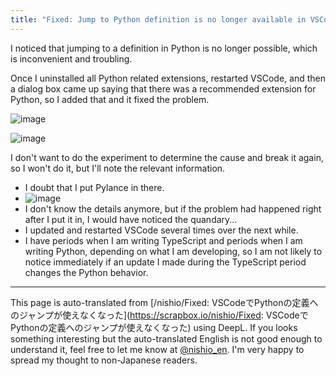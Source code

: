 ```yaml
---
title: "Fixed: Jump to Python definition is no longer available in VSCode"
---
```


I noticed that jumping to a definition in Python is no longer possible, which is inconvenient and troubling.

Once I uninstalled all Python related extensions, restarted VSCode, and then a dialog box came up saying that there was a recommended extension for Python, so I added that and it fixed the problem.

![image](https://gyazo.com/54f26be954edf2014e144e89a3141f9f/thumb/1000)

![image](https://gyazo.com/1146cab90998b04c45a547499fd6b73d/thumb/1000)

I don't want to do the experiment to determine the cause and break it again, so I won't do it, but I'll note the relevant information.
- I doubt that I put Pylance in there.
- ![image](https://gyazo.com/ed9698d6fdccc8b9f3309d38d157ca7b/thumb/1000)
- I don't know the details anymore, but if the problem had happened right after I put it in, I would have noticed the quandary...
- I updated and restarted VSCode several times over the next while.
- I have periods when I am writing TypeScript and periods when I am writing Python, depending on what I am developing, so I am not likely to notice immediately if an update I made during the TypeScript period changes the Python behavior.

---
This page is auto-translated from [/nishio/Fixed: VSCodeでPythonの定義へのジャンプが使えなくなった](https://scrapbox.io/nishio/Fixed: VSCodeでPythonの定義へのジャンプが使えなくなった) using DeepL. If you looks something interesting but the auto-translated English is not good enough to understand it, feel free to let me know at [@nishio_en](https://twitter.com/nishio_en). I'm very happy to spread my thought to non-Japanese readers.